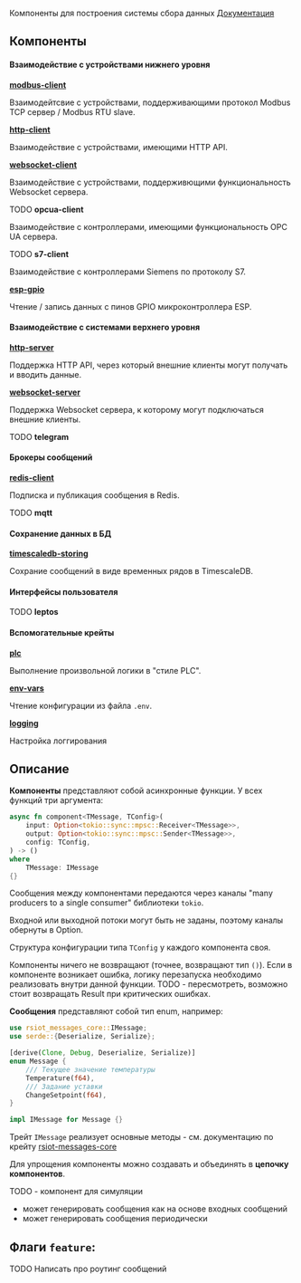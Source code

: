 <!-- cargo-rdme start -->

Компоненты для построения системы сбора данных
[Документация](https://docs.rs/rsiot/latest/rsiot)

## Компоненты

#### Взаимодействие с устройствами нижнего уровня

[**modbus-client**](https://docs.rs/rsiot-modbus-client/latest/rsiot_modbus_client/cmp_modbus_client)

Взаимодейтсвие с устройствами, поддерживающими протокол Modbus TCP сервер / Modbus RTU slave.

[**http-client**](https://docs.rs/rsiot-http-client/latest/rsiot_http_client/cmp_http_client)

Взаимодействие с устройствами, имеющими HTTP API.

[**websocket-client**](https://docs.rs/rsiot-websocket-client/latest/rsiot_websocket_client/cmp_websocket_client)

Взаимодействие с устройствами, поддерживющими функциональность Websocket сервера.

TODO **opcua-client**

Взаимодействие с контроллерами, имеющими функциональность OPC UA сервера.

TODO **s7-client**

Взаимодействие с контроллерами Siemens по протоколу S7.

[**esp-gpio**](https://docs.rs/rsiot-esp-gpio/latest/rsiot_esp_gpio/cmp_esp_gpio)

Чтение / запись данных с пинов GPIO микроконтроллера ESP.

#### Взаимодействие с системами верхнего уровня

[**http-server**](https://docs.rs/rsiot-http-server/latest/rsiot_http_server/cmp_http_server)

Поддержка HTTP API, через который внешние клиенты могут получать и вводить данные.

[**websocket-server**](https://docs.rs/rsiot-websocket-server/latest/rsiot_websocket_server/cmp_websocket_server)

Поддержка Websocket сервера, к которому могут подключаться внешние клиенты.

TODO **telegram**

#### Брокеры сообщений

[**redis-client**](https://docs.rs/rsiot-redis-client/latest/rsiot_redis_client/cmp_redis_client)

Подписка и публикация сообщения в Redis.

TODO **mqtt**

#### Сохранение данных в БД

[**timescaledb-storing**](https://docs.rs/rsiot-timescaledb-storing/latest/rsiot_timescaledb_storing/cmp_timescaledb_storing)

Сохрание сообщений в виде временных рядов в TimescaleDB.

#### Интерфейсы пользователя

TODO **leptos**

#### Вспомогательные крейты

[**plc**](https://docs.rs/rsiot-plc/latest)

Выполнение произвольной логики в "стиле PLC".

[**env-vars**](https://docs.rs/rsiot-env-vars/latest)

Чтение конфигурации из файла `.env`.

[**logging**](https://docs.rs/rsiot-logging/latest)

Настройка логгирования

## Описание

**Компоненты** представляют собой асинхронные функции. У всех функций три аргумента:

```rust
async fn component<TMessage, TConfig>(
    input: Option<tokio::sync::mpsc::Receiver<TMessage>>,
    output: Option<tokio::sync::mpsc::Sender<TMessage>>,
    config: TConfig,
) -> ()
where
    TMessage: IMessage
{}
```

Сообщения между компонентами передаются через каналы "many producers to a single consumer"
библиотеки `tokio`.

Входной или выходной потоки могут быть не заданы, поэтому каналы обернуты в Option.

Структура конфигурации типа `TConfig` у каждого компонента своя.

Компоненты ничего не возвращают (точнее, возвращают тип `()`). Если в компоненте возникает
ошибка, логику перезапуска необходимо реализовать внутри данной функции. TODO - пересмотреть,
возможно стоит возвращать Result при критических ошибках.

**Сообщения** представляют собой тип enum, например:

```rust
use rsiot_messages_core::IMessage;
use serde::{Deserialize, Serialize};

[derive(Clone, Debug, Deserialize, Serialize)]
enum Message {
    /// Текущее значение температуры
    Temperature(f64),
    /// Задание уставки
    ChangeSetpoint(f64),
}

impl IMessage for Message {}
```

Трейт `IMessage` реализует основные методы - см. документацию по крейту
[rsiot-messages-core](https://docs.rs/rsiot-messages-core/latest)

Для упрощения компоненты можно создавать и объединять в **цепочку компонентов**.

TODO - компонент для симуляции

- может генерировать сообщения как на основе входных сообщений
- может генерировать сообщения периодически

 ## Флаги `feature`:
TODO Написать про роутинг сообщений

<!-- cargo-rdme end -->
